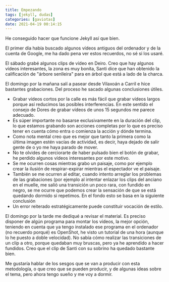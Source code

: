 ```yaml
---
title: Empezando
tags: [jekyll, dudas]
categories: [gaviotas]
date: 2021-04-19 00:14:15
---
```


He conseguido hacer que funcione Jekyll así que bien.

El primer día había buscado algunos vídeos antiguos del ordenador y de la cuenta de Google, me ha dado pena ver estos recuerdos, no sé si los usaré.

El sábado grabé algunos clips de vídeo en Deiro. Creo que hay algunos vídeos interesantes, la zona es muy bonita, Santi dice que han obtenido la calificación de "árbore senlleira" para en árbol que está a lado de la charca. 

El domingo por la mañana salí a pasear desde Vilaxoán a Carril e hice bastantes grabaciones. Del proceso he sacado algunas conclusiones útiles.

- Grabar vídeos cortos por la calle es más fácil que grabar vídeos largos porque así reducimos las posibles interferencias. En este sentido el consejo de Dores de grabar vídeos de unos 15 segundos me parece adecuado.
- Es súper importante no basarse exclusivamente en la duración del clip, lo que estamos grabando son acciones completas por lo que es preciso tener en cuenta cómo entra o comienza la acción y dónde termina.
- Como nota mental creo que es mejor que tanto la primera como la última imagen estén vacías de actividad, es decir, haya dejado de salir gente de o yo me haya parado de mover. 
- No te olvides de cerciorarte de haber pulsado bien el botón de grabar, he perdido algunos vídeos interesantes por este motivo.
- Se me ocurren cosas mientras grabo un paisaje, como por ejemplo crear la ilusión de respirar-expirar mientras el espectador ve el paisaje. 
- También se me ocurren al editar, cuando intento arreglar los problemas de las grabaciones (por ejemplo al intentar enlazar los clips del anciano en el muelle, me salió una transición un poco rara, con fundido en negro, se me ocurre que podemos crear la sensación de que se está quedando dormido si repetimos. En el fondo esto se basa en la siguiente conclusión
- Un error reiterado estratégicamente puede constituir vocación de estilo.

El domingo por la tarde me dediqué a revisar el material. Es preciso disponer de algún programa para montar los vídeos, la mejor opción, teniendo en cuenta que ya tengo instalado ese programa en el ordenador (no recuerdo porqué) es OpenShot, he visto un tutorial de una hora (aunque lo he puesto a doble velocidad). No sabía cómo realizar las transiciones de un clip a otro, porque quedaban muy bruscas, pero ya he aprendido a hacer fundidos. Creo que el clip de Santi con su sobrino ha quedado bastante bien.

Me gustaría hablar de los sesgos que se van a producir con esta metodología, o que creo que se pueden producir, y de algunas ideas sobre el tema, pero ahora tengo sueño y me voy a dormir.


